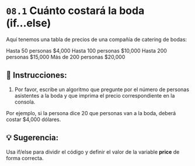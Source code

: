 # `08.1` Cuánto costará la boda (if...else)

Aquí tenemos una tabla de precios de una compañía de catering de bodas:

Hasta 50 personas                     $4,000
Hasta 100 personas                   $10,000
Hasta 200 personas                   $15,000
Más de 200 personas                  $20,000



## 📝 Instrucciones:

1. Por favor, escribe un algoritmo que pregunte por el número de personas asistentes
a la boda y que imprima el precio correspondiente en la consola.

Por ejemplo, si la persona dice 20 que personas van a la boda, deberá costar $4,000 dólares.

## 💡 Sugerencia:

Usa if/else para dividir el código y definir el valor de la variable **price** de forma correcta.

